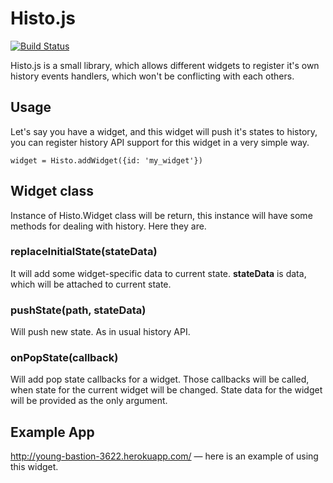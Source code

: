 Histo.js
=====
[![Build Status](https://travis-ci.org/s0ber/histo.png?branch=master)](https://travis-ci.org/s0ber/histo)

Histo.js is a small library, which allows different widgets to register it's own history events handlers, which won't be conflicting with each others.

## Usage

Let's say you have a widget, and this widget will push it's states to history, you can register history API support for this widget in a very simple way.

```
widget = Histo.addWidget({id: 'my_widget'})
```

## Widget class

Instance of Histo.Widget class will be return, this instance will have some methods for dealing with history. Here they are.

### replaceInitialState(stateData)

It will add some widget-specific data to current state. **stateData** is data, which will be attached to current state.

### pushState(path, stateData)

Will push new state. As in usual history API.

### onPopState(callback)

Will add pop state callbacks for a widget. Those callbacks will be called, when state for the current widget will be changed. State data for the widget will be provided as the only argument.

## Example App

http://young-bastion-3622.herokuapp.com/ — here is an example of using this widget.
